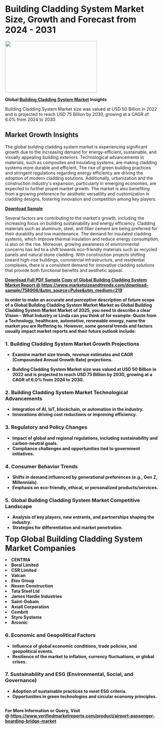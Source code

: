 <H1>Building Cladding System Market Size, Growth and Forecast from 2024 - 2031</H1><img class="aligncenter size-medium wp-image-584254" src="https://thirdeyenews.in/wp-content/uploads/2024/09/Global-Market-Research-300x168.jpeg" alt="" width="300" height="168" /><p><strong>Global&nbsp;<a href="https://www.marketsizeandtrends.com/download-sample/758906/&amp;utm_source=Pulse&amp;utm_medium=219">Building Cladding System Market</a> Insights</strong></p><p>Building Cladding System Market size was valued at USD 50 Billion in 2022 and is projected to reach USD 75 Billion by 2030, growing at a CAGR of 6.0% from 2024 to 2030.</p><p><h2>Market Growth Insights</h2> <p>The global building cladding system market is experiencing significant growth due to the increasing demand for energy-efficient, sustainable, and visually appealing building exteriors. Technological advancements in materials, such as composites and insulating systems, are making cladding systems more durable and efficient. The rise of green building practices and stringent regulations regarding energy efficiency are driving the adoption of modern cladding solutions. Additionally, urbanization and the construction industry's expansion, particularly in emerging economies, are expected to further propel market growth. The market is also benefiting from a growing preference for aesthetic versatility and customization in cladding designs, fostering innovation and competition among key players.</p> <p><strong><a href="#">Download Sample</a></strong></p> <p>Several factors are contributing to the market's growth, including the increasing focus on building sustainability and energy efficiency. Cladding materials such as aluminum, steel, and fiber cement are being preferred for their durability and low maintenance. The demand for insulated cladding systems, which improve thermal insulation and reduce energy consumption, is also on the rise. Moreover, growing awareness of environmental concerns has led to a shift towards eco-friendly materials such as recycled panels and natural stone cladding. With construction projects shifting toward high-rise buildings, commercial infrastructure, and residential complexes, there is a consistent demand for innovative cladding solutions that provide both functional benefits and aesthetic appeal.</p> <p><strong><a href="#"></p><p><span class=""><strong>Download Full PDF Sample Copy of Global Building Cladding System Market Report</strong> @ <a href="https://www.marketsizeandtrends.com/download-sample/758906/&amp;utm_source=Pulse&amp;utm_medium=219" target="_blank">https://www.marketsizeandtrends.com/download-sample/758906/&amp;utm_source=Pulse&amp;utm_medium=219</a></span></p><p>In order to make an accurate and perceptive description of future scope of a Global&nbsp;Building Cladding System Market Market as Global&nbsp;Building Cladding System Market Market of 2025, you need to describe a clear Vision &ndash; What Industry or Linda can you think of for example: Quote from a Technology, healthcare, automotive, renewable energy, name the market you are Reffering to. However, some general trends and factors usually impact market reports and their future outlook include:</p><h3>1.&nbsp;<strong>Building Cladding System Market Growth Projections</strong></h3><ul><li>Examine market size trends, revenue estimates and CAGR (Compounded Annual Growth Rate) projections.</li><li><p>Building Cladding System Market size was valued at USD 50 Billion in 2022 and is projected to reach USD 75 Billion by 2030, growing at a CAGR of 6.0% from 2024 to 2030.</p></li></ul><h3>2.&nbsp;<strong>Building Cladding System Market Technological Advancements</strong></h3><ul><li>Integration of AI, IoT, blockchain, or automation in the industry.</li><li>Innovations driving cost reductions or improving efficiency.</li></ul><h3>3.&nbsp;<strong>Regulatory and Policy Changes</strong></h3><ul><li>Impact of global and regional regulations, including sustainability and carbon-neutral goals.</li><li>Compliance challenges and opportunities tied to government initiatives.</li></ul><h3>4.&nbsp;<strong>Consumer Behavior Trends</strong></h3><ul><li>Shifts in demand influenced by generational preferences (e.g., Gen Z, Millennials).</li><li>Emphasis on eco-friendly, ethical, or personalized products/services.</li></ul><h3>5.&nbsp;<strong>Global Building Cladding System Market Competitive Landscape</strong></h3><ul><li>Analysis of key players, new entrants, and partnerships shaping the industry.</li><li>Strategies for differentiation and market penetration.</li></ul><p data-pm-slice="1 1 []"><span style="color: inherit; font-family: inherit; font-size: 25px;">Top Global Building Cladding System Market Companies</span></p><div class="" data-test-id=""><p><li>CENTRIA</li><li> Boral Limited</li><li> CSR Limited</li><li> Valcan</li><li> Etex Group</li><li> Nexen Construction</li><li> Tata Steel Ltd</li><li> James Hardie Industries</li><li> Saint-Gobain</li><li> Axiall Corporation</li><li> Cembrit</li><li> Styro Systems</li><li> Arconic</li></p></div><h3>6.&nbsp;<strong>Economic and Geopolitical Factors</strong></h3><ul><li>Influence of global economic conditions, trade policies, and geopolitical events.</li><li>Resilience of the market to inflation, currency fluctuations, or global crises.</li></ul><h3>7.&nbsp;<strong>Sustainability and ESG (Environmental, Social, and Governance)</strong></h3><ul><li>Adoption of sustainable practices to meet ESG criteria.</li><li>Opportunities in green technologies and circular economy principles.</li></ul><h2><strong style="font-size: 14px;">For More Information or Query, Visit @&nbsp;</strong><a style="background-color: #ffffff; font-size: 14px;" href="https://www.marketsizeandtrends.com/report/building-cladding-system-market/" target="_blank">https://www.verifiedmarketreports.com/product/airport-passenger-boarding-bridge-market</a></h2>
